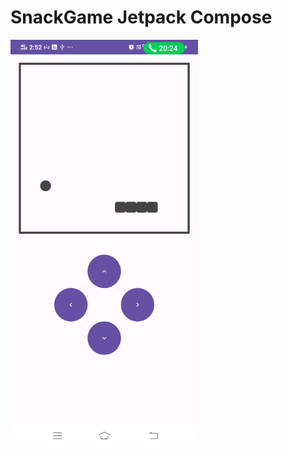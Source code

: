 # SnackGame Jetpack Compose
<img src="https://github.com/Udaytech1/SnackGame/blob/master/Screenshot.png" width="300px" />
